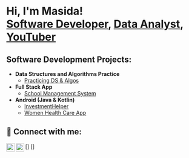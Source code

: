 <h1>Hi, I'm Masida! <br/><a href="https://github.com/masidagondwe">Software Developer</a>, <a href="https://www.linkedin.com/in/masidagondwe/">Data Analyst</a>, <a href="https://www.youtube.com/@masida_gondwe">YouTuber</a></h1>

<h2>Software Development Projects:</h2>

- <b>Data Structures and Algorithms Practice</b>
  - [Practicing DS & Algos](https://github.com/masidagondwe/Driving-School-Management-System)
- <b>Full Stack App</b>
  - [School Management System](https://github.com/masidagondwe/Driving-School-Management-System)
- <b>Android (Java & Kotlin)</b>
  - [InvestmentHelper](https://github.com/masidagondwe/InvestmentCalculator)
  - [Women Health Care App](https://github.com/masidagondwe/AzimaiHealthCare)
<!--- <b>Python</b>
  - To be updated


<h2>Data Analytics Projects:</h2>
  - To be updated
-->


<h2> 🤳 Connect with me:</h2>

[<img align="left" alt="MasidaGondwe | YouTube" width="22px" src="https://cdn.jsdelivr.net/npm/simple-icons@v3/icons/youtube.svg" />]
[<img align="left" alt="MasidaGondwe | LinkedIn" width="22px" src="https://cdn.jsdelivr.net/npm/simple-icons@v3/icons/linkedin.svg" />]
<!---
[<img align="left" alt="MasidaGondwe | Instagram" width="22px" src="https://cdn.jsdelivr.net/npm/simple-icons@v3/icons/instagram.svg" />][instagram] <a href="https://www.instagram.com/masida_gondwe">Instagram</a>

 [youtube]: https://www.youtube.com/@masida_gondwe
[instagram]: https://www.instagram.com/masida_gondwe/
[linkedin]: https://www.linkedin.com/in/masidagondwe/
-->
